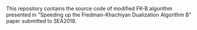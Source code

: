 This repository contains the source code of modified FK-B algorithm presented in "Speeding up the Fredman-Khachiyan Dualization Algorithm B" paper submitted to SEA2018.
